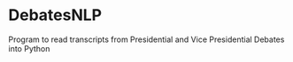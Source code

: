 # DebatesNLP
Program to read transcripts from Presidential and Vice Presidential Debates into Python
